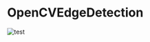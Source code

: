 # OpenCVEdgeDetection

![test](https://user-images.githubusercontent.com/11763113/36682701-29302090-1b5f-11e8-87b4-77766d81207a.gif)